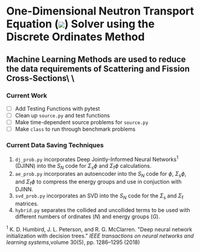 # One-Dimensional Neutron Transport Equation (<img src="https://latex.codecogs.com/svg.latex?$S_N$" />) Solver using the Discrete Ordinates Method

## Machine Learning Methods are used to reduce the data requirements of Scattering and Fission Cross-Sections\ \

### Current Work
- [ ] Add Testing Functions with pytest
- [ ] Clean up $\texttt{source.py}$ and test functions
- [ ] Make time-dependent source problems for $\texttt{source.py}$
- [ ] Make $\texttt{class}$ to run through benchmark problems

### Current Data Saving Techniques
<!-- 1. $\texttt{correct.py}$ is the correct $S_{N}$ code for one-dimensional sweeps. -->
1. $\texttt{dj\_prob.py}$ incorporates Deep Jointly-Informed Neural Networks<sup>1</sup> (DJINN) into the $S_{N}$ code for $\Sigma_\mathrm{s} \phi$ and $\Sigma_\mathrm{f} \phi$ calculations.
2. $\texttt{ae\_prob.py}$ incorporates an autoencoder into the $S_{N}$ code for $\phi$, $\Sigma_\mathrm{s} \phi$, and $\Sigma_\mathrm{f} \phi$ to compress the energy groups and use in conjuction with DJINN. 
3. $\texttt{svd\_prob.py}$ incorporates an SVD into the $S_{N}$ code for the $\Sigma_\mathrm{s}$ and $\Sigma_\mathrm{f}$ matrices.
4. $\texttt{hybrid.py}$ separates the collided and uncollided terms to be used with different numbers of ordinates ($N$) and energy groups ($G$). 

<!-- ### Hybrid Method for Time Dependent Multigroup Problems
0. Initialize $\psi^n$ to zero
1. Calculate the uncollided $\psi^{n+1}_{u}$ and $\phi_{u}^{n+1}$ through the sweep
	\begin{equation}
	\Omega \cdot \nabla \psi_{u}^{n+1} + \left( \Sigma_\mathrm{t} + \frac{1}{v \Delta t} \right) \psi_{u}^{n+1} = Q_u + \frac{1}{v \Delta t} \psi_{u}^{n}
	\end{equation} \begin{equation} \begin{split}
	\psi_{u}^{n+1} \left( \frac{\mu_n}{\Delta x} + \frac{1}{2} \Sigma_\mathrm{t} + \frac{1}{2 v \Delta t} \right) &= \\ Q_u + \frac{1}{v \Delta t} \psi_{u}^{n} &+ \psi_{u}^{n+1} \left( \frac{\mu_n}{\Delta x} - \frac{1}{2} \Sigma_\mathrm{t} - \frac{1}{2 v \Delta t} \right)
	\end{split} \end{equation} 
2. Use $\phi_{u}^{n+1}$ to create source term ($Q_c$) for the collided equation: 
	\begin{equation} 
	Q_c = \Sigma_\mathrm{s} \phi_{u}^{n+1} + \Sigma_\mathrm{f} \phi_{u}^{n+1}
	\end{equation}
3. Solve the collided equation with the new source term ($Q_c$)
	\begin{equation}
	\Omega \cdot \nabla \psi_{c}^{n+1} + \left( \Sigma_\mathrm{t} + \frac{1}{v \Delta t} \right) \psi_{c}^{n+1} = \Sigma_\mathrm{s} \phi_{c}^{n+1} + \Sigma_\mathrm{f} \phi_{c}^{n+1} + Q_{c} 
	\end{equation} 
4. Solve the angular flux for the next time step ($\psi^{n+2}$)
	\begin{equation} \begin{split}
	\Omega \cdot \nabla \psi_{u}^{n+2} &+ \left( \Sigma_\mathrm{t} + \frac{1}{v \Delta t} \right) \psi_{u}^{n+2} =  \\ &\Sigma_\mathrm{s} (\phi_{c}^{n+1} + \phi_{u}^{n+1}) + \Sigma_\mathrm{f} (\phi_{c}^{n+1} + \phi_{u}^{n+1}) + Q_{u} + \frac{1}{v \Delta t} \psi_{c}^{n+1} 
	\end{split} \end{equation} 
5. Repeat Steps 1-4 with the new angular flux -->



<sup>1</sup> K. D. Humbird, J. L. Peterson, and R. G. McClarren. "Deep neural network initialization with decision trees." *IEEE transactions on neural networks and learning systems*,volume 30(5), pp. 1286–1295 (2018)
